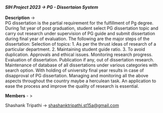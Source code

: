 ***SIH Project 2023 -> PG - Dissertaion System***<br>
<br>
**Description** -> 	
PG dissertation is the partial requirement for the fulfillment of Pg degree. During 1st year of post graduation, student select PG dissertation topic and carry out research under supervision of PG guide and submit dissertation during final year of evaluation. The following are the major steps of the dissertation: Selection of topics: 1. As per the thrust ideas of research of a particular department. 2. Maintaining student guide ratio. 3. To avoid duplication. Approvals and ethical issues. Monitoring research progress. Evaluation of dissertation. Publication if any, out of dissertation research. Maintenance of database of all dissertations under various categories with search option. With holding of university final year results in case of disapproval of PG dissertation. Managing and monitoring all the above aspects throughout the country maybe a herculean task. An application to ease the process and improve the quality of research is essential.<br>

**Members** - >

Shashank Tripathi  -> shashanktripathi.st15a@gmail.com


